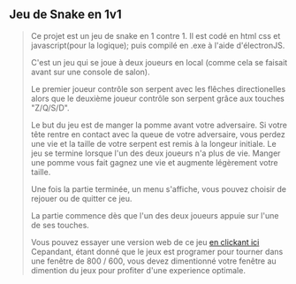 **Jeu de Snake en 1v1**
---

>  Ce projet est un jeu de snake en 1 contre 1. Il est codé en html css et javascript(pour la logique); puis compilé en .exe à l'aide d'électronJS.
>  
>  C'est un jeu qui se joue à deux joueurs en local (comme cela se faisait avant sur une console de salon).
>  
>  Le premier joueur contrôle son serpent avec les flêches directionelles alors que le deuxième joueur contrôle son serpent grâce aux touches "Z/Q/S/D".
>  
>  Le but du jeu est de manger la pomme avant votre adversaire. Si votre tête rentre en contact avec la queue de votre adversaire, vous perdez une vie et la taille de votre serpent est remis à la longeur initiale. Le jeu se termine lorsque l'un des deux joueurs n'a plus de vie. Manger une pomme vous fait gagnez une vie et augmente légèrement votre taille.
>  
>  Une fois la partie terminée, un menu s'affiche, vous pouvez choisir de rejouer ou de quitter ce jeu.
>  
>  La partie commence dès que l'un des deux joueurs appuie sur l'une de ses touches.
>  
>  Vous pouvez essayer une version web de ce jeu [en clickant ici](https://ludovic.go.yj.fr/snake1v1)
>  Cepandant, étant donné que le jeux est programer pour tourner dans une fenêtre de 800 / 600,
>  vous devez dimentionné votre fenêtre au dimention du jeux pour profiter d'une experience optimale.
